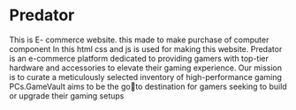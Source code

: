 # Predator
This is E- commerce website. this made to make purchase of computer component
In this html css and js is used for making this website.
Predator is an e-commerce platform dedicated to providing gamers with top-tier hardware and accessories to elevate their gaming
experience. Our mission is to curate a meticulously selected inventory of high-performance gaming PCs.GameVault aims to be the goto destination for gamers seeking to build or upgrade their gaming setups

